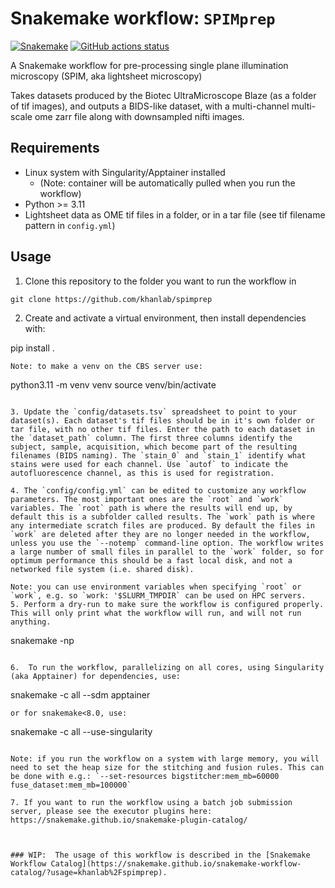 # Snakemake workflow: `SPIMprep`

[![Snakemake](https://img.shields.io/badge/snakemake-≥6.3.0-brightgreen.svg)](https://snakemake.github.io)
[![GitHub actions status](https://github.com/khanlab/SPIMprep/workflows/Tests/badge.svg?branch=main)](https://github.com/khanlab/SPIMprep/actions?query=branch%3Amain+workflow%3ATests)

A Snakemake workflow for pre-processing single plane illumination microscopy (SPIM, aka lightsheet microscopy)

Takes datasets produced by the Biotec UltraMicroscope Blaze (as a folder of tif images), and outputs a BIDS-like dataset, with a multi-channel multi-scale ome zarr file along with downsampled nifti images. 

## Requirements

 - Linux system with Singularity/Apptainer installed 
   - (Note: container will be automatically pulled when you run the workflow)
 - Python >= 3.11
 - Lightsheet data as OME tif files in a folder, or in a tar file (see tif filename pattern in `config.yml`)

## Usage


1. Clone this repository to the folder you want to run the workflow in
```
git clone https://github.com/khanlab/spimprep
```

2. Create and activate a virtual environment, then install dependencies with:

pip install .
```
Note: to make a venv on the CBS server use:
```
python3.11 -m venv venv
source venv/bin/activate
```

3. Update the `config/datasets.tsv` spreadsheet to point to your dataset(s). Each dataset's tif files should be in it's own folder or tar file, with no other tif files. Enter the path to each dataset in the `dataset_path` column. The first three columns identify the subject, sample, acquisition, which become part of the resulting filenames (BIDS naming). The `stain_0` and `stain_1` identify what stains were used for each channel. Use `autof` to indicate the autofluorescence channel, as this is used for registration.

4. The `config/config.yml` can be edited to customize any workflow parameters. The most important ones are the `root` and `work` variables. The `root` path is where the results will end up, by default this is a subfolder called results. The `work` path is where any intermediate scratch files are produced. By default the files in `work` are deleted after they are no longer needed in the workflow, unless you use the `--notemp` command-line option. The workflow writes a large number of small files in parallel to the `work` folder, so for optimum performance this should be a fast local disk, and not a networked file system (i.e. shared disk).  

Note: you can use environment variables when specifying `root` or `work`, e.g. so `work: '$SLURM_TMPDIR` can be used on HPC servers. 
5. Perform a dry-run to make sure the workflow is configured properly. This will only print what the workflow will run, and will not run anything.
```
snakemake -np 
```

6.  To run the workflow, parallelizing on all cores, using Singularity (aka Apptainer) for dependencies, use:
```
snakemake -c all --sdm apptainer 
```
or for snakemake<8.0, use:
```
snakemake -c all --use-singularity 
```

Note: if you run the workflow on a system with large memory, you will need to set the heap size for the stitching and fusion rules. This can be done with e.g.: `--set-resources bigstitcher:mem_mb=60000 fuse_dataset:mem_mb=100000`

7. If you want to run the workflow using a batch job submission server, please see the executor plugins here: https://snakemake.github.io/snakemake-plugin-catalog/



### WIP:  The usage of this workflow is described in the [Snakemake Workflow Catalog](https://snakemake.github.io/snakemake-workflow-catalog/?usage=khanlab%2Fspimprep).


